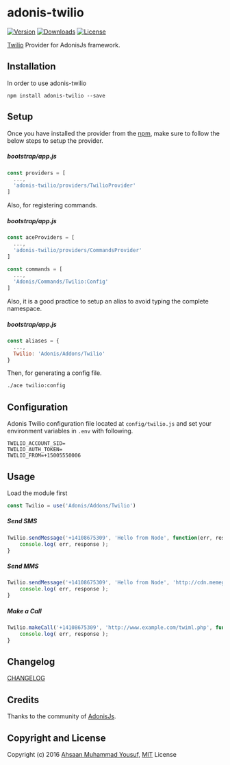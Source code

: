 # adonis-twilio

[![Version](https://img.shields.io/npm/v/adonis-twilio.svg?style=flat)](https://www.npmjs.com/package/adonis-twilio)
[![Downloads](https://img.shields.io/npm/dt/adonis-twilio.svg?style=flat)](https://www.npmjs.com/package/adonis-twilio)
[![License](https://img.shields.io/npm/l/adonis-twilio.svg?style=flat)](https://www.npmjs.com/package/adonis-twilio)

[Twilio](https://github.com/twilio/twilio-node) Provider for AdonisJs framework.

## Installation

In order to use adonis-twilio

```
npm install adonis-twilio --save
```

## Setup

Once you have installed the provider from the [npm](https://npmjs.org/packages/adonis-twilio), make sure to follow the below steps to setup the provider.

##### bootstrap/app.js

```javascript
const providers = [
  ...,
  'adonis-twilio/providers/TwilioProvider'
]
```

Also, for registering commands.

##### bootstrap/app.js
```javascript
const aceProviders = [
  ...,
  'adonis-twilio/providers/CommandsProvider'
]

const commands = [
  ...,
  'Adonis/Commands/Twilio:Config'
]
```

Also, it is a good practice to setup an alias to avoid typing the complete namespace.

##### bootstrap/app.js
```javascript
const aliases = {
  ...,
  Twilio: 'Adonis/Addons/Twilio'
}
```

Then, for generating a config file.
```bash
./ace twilio:config
```

## Configuration

Adonis Twilio configuration file located at `config/twilio.js` and set your environment variables in `.env` with following.
```
TWILIO_ACCOUNT_SID=
TWILIO_AUTH_TOKEN=
TWILIO_FROM=+15005550006
```

## Usage

Load the module first
```javascript
const Twilio = use('Adonis/Addons/Twilio')
```

##### Send SMS
```javascript
Twilio.sendMessage('+14108675309', 'Hello from Node', function(err, response) {
    console.log( err, response );
}
```

##### Send MMS
```javascript
Twilio.sendMessage('+14108675309', 'Hello from Node', 'http://cdn.memegenerator.co/images/200x/42.jpg', function(err, response) {
    console.log( err, response );
}
```

##### Make a Call
```javascript
Twilio.makeCall('+14108675309', 'http://www.example.com/twiml.php', function(err, response) {
    console.log( err, response );
}
```

## Changelog

[CHANGELOG](CHANGELOG.md)

## Credits

Thanks to the community of [AdonisJs](http://www.adonisjs.com/).

## Copyright and License

Copyright (c) 2016 [Ahsaan Muhammad Yousuf](http://ahsaan.me/), [MIT](LICENSE) License
